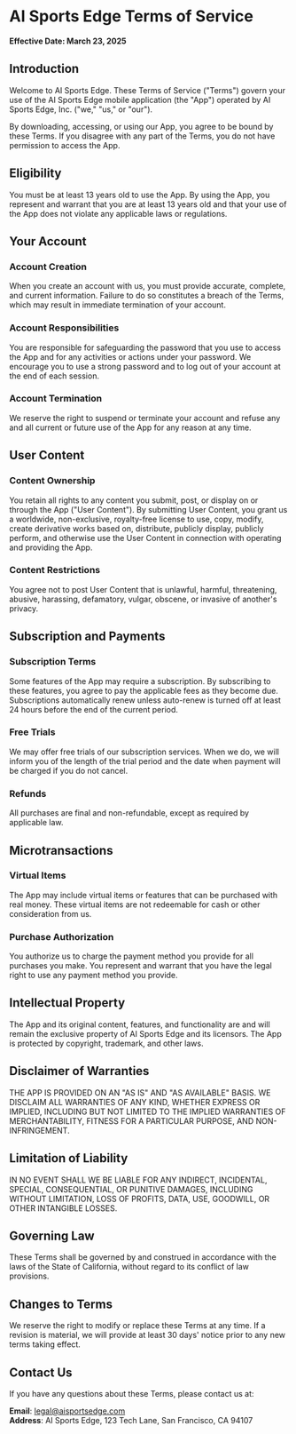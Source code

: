 # AI Sports Edge Terms of Service

**Effective Date: March 23, 2025**

## Introduction

Welcome to AI Sports Edge. These Terms of Service ("Terms") govern your use of the AI Sports Edge mobile application (the "App") operated by AI Sports Edge, Inc. ("we," "us," or "our").

By downloading, accessing, or using our App, you agree to be bound by these Terms. If you disagree with any part of the Terms, you do not have permission to access the App.

## Eligibility

You must be at least 13 years old to use the App. By using the App, you represent and warrant that you are at least 13 years old and that your use of the App does not violate any applicable laws or regulations.

## Your Account

### Account Creation

When you create an account with us, you must provide accurate, complete, and current information. Failure to do so constitutes a breach of the Terms, which may result in immediate termination of your account.

### Account Responsibilities

You are responsible for safeguarding the password that you use to access the App and for any activities or actions under your password. We encourage you to use a strong password and to log out of your account at the end of each session.

### Account Termination

We reserve the right to suspend or terminate your account and refuse any and all current or future use of the App for any reason at any time.

## User Content

### Content Ownership

You retain all rights to any content you submit, post, or display on or through the App ("User Content"). By submitting User Content, you grant us a worldwide, non-exclusive, royalty-free license to use, copy, modify, create derivative works based on, distribute, publicly display, publicly perform, and otherwise use the User Content in connection with operating and providing the App.

### Content Restrictions

You agree not to post User Content that is unlawful, harmful, threatening, abusive, harassing, defamatory, vulgar, obscene, or invasive of another's privacy.

## Subscription and Payments

### Subscription Terms

Some features of the App may require a subscription. By subscribing to these features, you agree to pay the applicable fees as they become due. Subscriptions automatically renew unless auto-renew is turned off at least 24 hours before the end of the current period.

### Free Trials

We may offer free trials of our subscription services. When we do, we will inform you of the length of the trial period and the date when payment will be charged if you do not cancel.

### Refunds

All purchases are final and non-refundable, except as required by applicable law.

## Microtransactions

### Virtual Items

The App may include virtual items or features that can be purchased with real money. These virtual items are not redeemable for cash or other consideration from us.

### Purchase Authorization

You authorize us to charge the payment method you provide for all purchases you make. You represent and warrant that you have the legal right to use any payment method you provide.

## Intellectual Property

The App and its original content, features, and functionality are and will remain the exclusive property of AI Sports Edge and its licensors. The App is protected by copyright, trademark, and other laws.

## Disclaimer of Warranties

THE APP IS PROVIDED ON AN "AS IS" AND "AS AVAILABLE" BASIS. WE DISCLAIM ALL WARRANTIES OF ANY KIND, WHETHER EXPRESS OR IMPLIED, INCLUDING BUT NOT LIMITED TO THE IMPLIED WARRANTIES OF MERCHANTABILITY, FITNESS FOR A PARTICULAR PURPOSE, AND NON-INFRINGEMENT.

## Limitation of Liability

IN NO EVENT SHALL WE BE LIABLE FOR ANY INDIRECT, INCIDENTAL, SPECIAL, CONSEQUENTIAL, OR PUNITIVE DAMAGES, INCLUDING WITHOUT LIMITATION, LOSS OF PROFITS, DATA, USE, GOODWILL, OR OTHER INTANGIBLE LOSSES.

## Governing Law

These Terms shall be governed by and construed in accordance with the laws of the State of California, without regard to its conflict of law provisions.

## Changes to Terms

We reserve the right to modify or replace these Terms at any time. If a revision is material, we will provide at least 30 days' notice prior to any new terms taking effect.

## Contact Us

If you have any questions about these Terms, please contact us at:

**Email**: legal@aisportsedge.com  
**Address**: AI Sports Edge, 123 Tech Lane, San Francisco, CA 94107